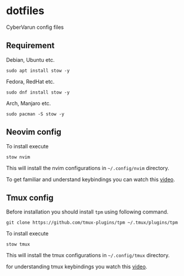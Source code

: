 # dotfiles
CyberVarun config files

## Requirement

Debian, Ubuntu etc.

`sudo apt install stow -y`

Fedora, RedHat etc.

`sudo dnf install stow -y`

Arch, Manjaro etc.

`sudo pacman -S stow -y`

## Neovim config

To install execute

`stow nvim`

This will install the nvim configurations in `~/.config/nvim` directory.

To get familiar and understand keybindings you can watch this [video](https://youtu.be/6pAG3BHurdM).

## Tmux config

Before installation you should install `tpm` using following command.

`git clone https://github.com/tmux-plugins/tpm ~/.tmux/plugins/tpm` 

To install execute

`stow tmux`

This will install the tmux configurations in `~/.config/tmux` directory.

for understanding tmux keybindings you watch this [video](https://youtu.be/U-omALWIBos).


